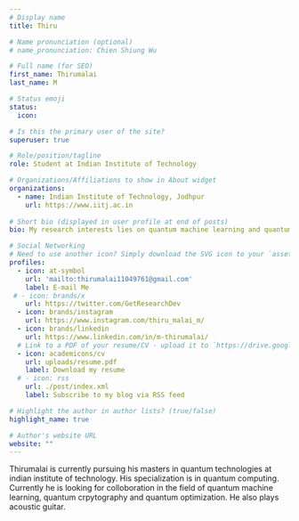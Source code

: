 ```yaml
---
# Display name
title: Thiru

# Name pronunciation (optional)
# name_pronunciation: Chien Shiung Wu

# Full name (for SEO)
first_name: Thirumalai
last_name: M

# Status emoji
status:
  icon: 

# Is this the primary user of the site?
superuser: true

# Role/position/tagline
role: Student at Indian Institute of Technology

# Organizations/Affiliations to show in About widget
organizations:
  - name: Indian Institute of Technology, Jodhpur
    url: https://www.iitj.ac.in
    
# Short bio (displayed in user profile at end of posts)
bio: My research interests lies on quantum machine learning and quantum crpytography.

# Social Networking
# Need to use another icon? Simply download the SVG icon to your `assets/media/icons/` folder.
profiles:
  - icon: at-symbol
    url: 'mailto:thirumalai11049761@gmail.com'
    label: E-mail Me
 # - icon: brands/x
    url: https://twitter.com/GetResearchDev
  - icon: brands/instagram
    url: https://www.instagram.com/thiru_malai_m/
  - icon: brands/linkedin
    url: https://www.linkedin.com/in/m-thirumalai/
  # Link to a PDF of your resume/CV - upload it to `https://drive.google.com/file/d/1GHd6uhHNWwRwuGVUxRyHjMYIy3KeBMgQ/view?usp=share_link`
  - icon: academicons/cv
    url: uploads/resume.pdf
    label: Download my resume
  # - icon: rss
    url: ./post/index.xml
    label: Subscribe to my blog via RSS feed

# Highlight the author in author lists? (true/false)
highlight_name: true

# Author's website URL
website: ""
---
```


Thirumalai is currently pursuing his masters in quantum technologies at indian institute of technology. His specialization is in quantum computing. Currently he is looking for colloboration in the field of quantum machine learning, quantum crpytography and quantum optimization. He also plays acoustic guitar.
